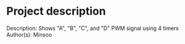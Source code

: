 # Project description
Description: Shows "A", "B", "C", and "D" PWM signal using 4 timers
Author(s): Minsoo
